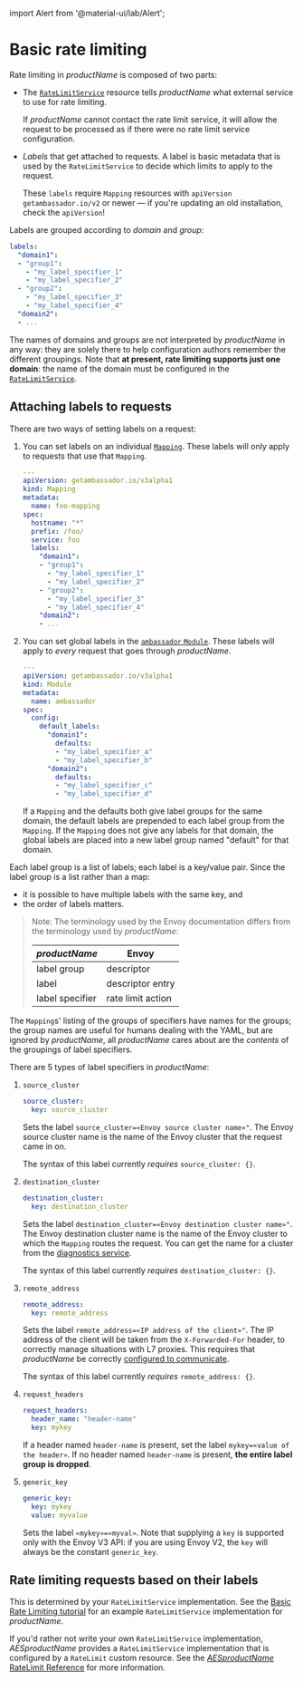 import Alert from '@material-ui/lab/Alert';

# Basic rate limiting

Rate limiting in $productName$ is composed of two parts:

* The [`RateLimitService`](../../running/services/rate-limit-service) resource tells $productName$ what external service
  to use for rate limiting.

    <Alert severity="info">If $productName$ cannot contact the rate limit service, it will allow the request to be processed as if there were no rate limit service configuration.</Alert>

* _Labels_ that get attached to requests. A label is basic metadata that
  is used by the `RateLimitService` to decide which limits to apply to
  the request.

    <Alert severity="info">
      These <code>labels</code> require <code>Mapping</code> resources with <code>apiVersion</code>
      <code>getambassador.io/v2</code> or newer &mdash; if you're updating an old installation, check the
      <code>apiVersion</code>!
    </Alert>

Labels are grouped according to _domain_ and _group_:

```yaml
labels:
  "domain1":
  - "group1":
    - "my_label_specifier_1"
    - "my_label_specifier_2"
  - "group2":
    - "my_label_specifier_3"
    - "my_label_specifier_4"
  "domain2":
  - ...
```

The names of domains and groups are not interpreted by $productName$ in any way:
they are solely there to help configuration authors remember the different groupings.
Note that **at present, rate limiting supports just one domain**: the name of the
domain must be configured in the [`RateLimitService`](../../running/services/rate-limit-service).



## Attaching labels to requests

There are two ways of setting labels on a request:

1. You can set labels on an individual [`Mapping`](../mappings). These labels
   will only apply to requests that use that `Mapping`.

   ```yaml
   ---
   apiVersion: getambassador.io/v3alpha1
   kind: Mapping
   metadata:
     name: foo-mapping
   spec:
     hostname: "*"
     prefix: /foo/
     service: foo
     labels:
       "domain1":
       - "group1":
         - "my_label_specifier_1"
         - "my_label_specifier_2"
       - "group2":
         - "my_label_specifier_3"
         - "my_label_specifier_4"
       "domain2":
       - ...
   ```

2. You can set global labels in the [`ambassador` `Module`](../../running/ambassador).
   These labels will apply to _every_ request that goes through $productName$.

   ```yaml
   ---
   apiVersion: getambassador.io/v3alpha1
   kind: Module
   metadata:
     name: ambassador
   spec:
     config:
       default_labels:
         "domain1":
           defaults:
           - "my_label_specifier_a"
           - "my_label_specifier_b"
         "domain2":
           defaults:
           - "my_label_specifier_c"
           - "my_label_specifier_d"
   ```

   If a `Mapping` and the defaults both give label groups for the same domain, the
   default labels are prepended to each label group from the `Mapping`. If the `Mapping`
   does not give any labels for that domain, the global labels are placed into a new
   label group named "default" for that domain.

Each label group is a list of labels; each label is a key/value pair. Since the label
group is a list rather than a map:
- it is possible to have multiple labels with the same key, and
- the order of labels matters.

> Note: The terminology used by the Envoy documentation differs from
> the terminology used by $productName$:
>
> | $productName$   | Envoy             |
> |-----------------|-------------------|
> | label group     | descriptor        |
> | label           | descriptor entry  |
> | label specifier | rate limit action |

The `Mapping`s' listing of the groups of specifiers have names for the
groups; the group names are useful for humans dealing with the YAML,
but are ignored by $productName$, all $productName$ cares about are the
*contents* of the groupings of label specifiers.

There are 5 types of label specifiers in $productName$:

<!-- This table is ordered the same way as the protobuf fields in
  `route_components.proto`.  There's also a 6th action:
  "header_value_match" (since Envoy 1.2), but $productName$ doesn't
  support it?  -->

1. `source_cluster`

    ```yaml
    source_cluster:
      key: source_cluster
    ```

    Sets the label `source_cluster=«Envoy source cluster name»"`. The Envoy
    source cluster name is the name of the Envoy cluster that the request came
    in on.

    The syntax of this label currently _requires_ `source_cluster: {}`.

2. `destination_cluster`

    ```yaml
    destination_cluster:
      key: destination_cluster
    ```

    Sets the label `destination_cluster=«Envoy destination cluster name»"`. The Envoy
    destination cluster name is the name of the Envoy cluster to which the `Mapping`
    routes the request. You can get the name for a cluster from the
    [diagnostics service](../../running/diagnostics).

    The syntax of this label currently _requires_ `destination_cluster: {}`.

3. `remote_address`

    ```yaml
    remote_address:
      key: remote_address
    ```

    Sets the label `remote_address=«IP address of the client»"`. The IP address of
    the client will be taken from the `X-Forwarded-For` header, to correctly manage
    situations with L7 proxies. This requires that $productName$ be correctly
    [configured to communicate](../../../howtos/configure-communications).

    The syntax of this label currently _requires_ `remote_address: {}`.

4. `request_headers`

    ```yaml
    request_headers:
      header_name: "header-name"
      key: mykey
    ```

    If a header named `header-name` is present, set the label `mykey=«value of the header»`.
    If no header named `header-name` is present, **the entire label group is dropped**.

5. `generic_key`

    ```yaml
    generic_key:
      key: mykey
      value: myvalue
    ```

    Sets the label `«mykey»=«myval»`. Note that supplying a `key` is supported only
    with the Envoy V3 API: if you are using Envoy V2, the `key` will always be the
    constant `generic_key`.

## Rate limiting requests based on their labels

This is determined by your `RateLimitService` implementation. See the
[Basic Rate Limiting tutorial](../../../howtos/rate-limiting-tutorial) for an
example `RateLimitService` implementation for $productName$.

If you'd rather not write your own `RateLimitService` implementation,
$AESproductName$ provides a `RateLimitService` implementation that is
configured by a `RateLimit` custom resource. See the
[$AESproductName$ RateLimit Reference](/docs/edge-stack/latest/topics/using/rate-limits/rate-limits/)
for more information.
